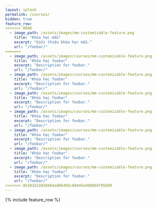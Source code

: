 ```yaml
---
layout: splash
permalink: /courses/
hidden: true
feature_row:
<<<<<<< HEAD
  - image_path: /assets/images/mm-customizable-feature.png
    title: "Khóa học mẫu"
    excerpt: "Giới thiệu khóa học mẫu."
    url: "/foobar/"    
=======
  - image_path: /assets/images/courses/mm-customizable-feature.png
    title: "Khóa học foobar"
    excerpt: "Description for foobar."
    url: "/foobar/"
  - image_path: /assets/images/courses/mm-customizable-feature.png
    title: "Khóa học foobar"
    excerpt: "Description for foobar."
    url: "/foobar/"
  - image_path: /assets/images/courses/mm-customizable-feature.png
    title: "Khóa học foobar"
    excerpt: "Description for foobar."
    url: "/foobar/"
  - image_path: /assets/images/courses/mm-customizable-feature.png
    title: "Khóa học foobar"
    excerpt: "Description for foobar."
    url: "/foobar/"
  - image_path: /assets/images/courses/mm-customizable-feature.png
    title: "Khóa học foobar"
    excerpt: "Description for foobar."
    url: "/foobar/"
  - image_path: /assets/images/courses/mm-customizable-feature.png
    title: "Khóa học foobar"
    excerpt: "Description for foobar."
    url: "/foobar/"
  - image_path: /assets/images/courses/mm-customizable-feature.png
    title: "Khóa học foobar"
    excerpt: "Description for foobar."
    url: "/foobar/"
>>>>>>> 8b3832e1039d64ad9b49dc08445e9d08d4f95b99
---
```


{% include feature_row %}